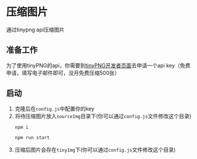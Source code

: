 # 压缩图片
通过tinypng api压缩图片
## 准备工作
为了使用tinyPNG的api，你需要到[tinyPNG开发者页面](https://tinypng.com/developers)去申请一个api key（免费申请，填写电子邮件即可，没月免费压缩500张）
## 启动
1. 克隆后在`config.js`中配置你的key
2. 将待压缩图片放入`sourceImg`目录下(你可以通过`config.js`文件修改这个目录)
    ```js
    npm i

    npm run start
    ```
3. 压缩后图片会存在`tinyImg`下(你可以通过`config.js`文件修改这个目录)